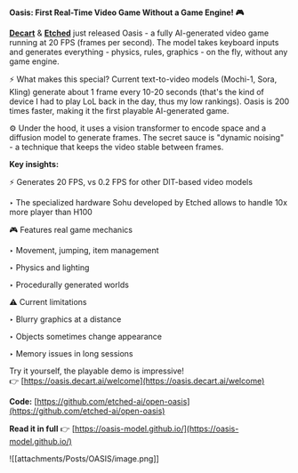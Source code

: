 
**Oasis: First Real-Time Video Game Without a Game Engine! 🎮**

[**Decart**]([https://www.linkedin.com/feed/?trk=guest_homepage-basic_google-one-tap-submit#](https://www.linkedin.com/feed/?trk=guest_homepage-basic_google-one-tap-submit#)) & [**Etched**]([https://www.linkedin.com/feed/?trk=guest_homepage-basic_google-one-tap-submit#](https://www.linkedin.com/feed/?trk=guest_homepage-basic_google-one-tap-submit#)) just released Oasis - a fully AI-generated video game running at 20 FPS (frames per second). The model takes keyboard inputs and generates everything - physics, rules, graphics - on the fly, without any game engine.

⚡️ What makes this special? Current text-to-video models (Mochi-1, Sora, Kling) generate about 1 frame every 10-20 seconds (that's the kind of device I had to play LoL back in the day, thus my low rankings). Oasis is 200 times faster, making it the first playable AI-generated game.

⚙️ Under the hood, it uses a vision transformer to encode space and a diffusion model to generate frames. The secret sauce is "dynamic noising" - a technique that keeps the video stable between frames.

**Key insights:**

⚡️ Generates 20 FPS, vs 0.2 FPS for other DIT-based video models

‣ The specialized hardware Sohu developed by Etched allows to handle 10x more player than H100

🎮 Features real game mechanics

‣ Movement, jumping, item management

‣ Physics and lighting

‣ Procedurally generated worlds

⚠️ Current limitations

‣ Blurry graphics at a distance

‣ Objects sometimes change appearance

‣ Memory issues in long sessions

Try it yourself, the playable demo is impressive! 👉 [https://oasis.decart.ai/welcome](https://oasis.decart.ai/welcome)


**Code:** [https://github.com/etched-ai/open-oasis](https://github.com/etched-ai/open-oasis)

**Read it in full** 👉 [https://oasis-model.github.io/](https://oasis-model.github.io/)

![[attachments/Posts/OASIS/image.png]]

